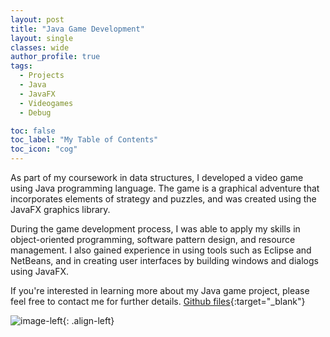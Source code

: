 ```yaml
---
layout: post
title: "Java Game Development"
layout: single
classes: wide
author_profile: true
tags:
  - Projects
  - Java
  - JavaFX
  - Videogames
  - Debug

toc: false
toc_label: "My Table of Contents"
toc_icon: "cog"
---
```



As part of my coursework in data structures, I developed a video game using Java programming language. The game is a graphical adventure that incorporates elements of strategy and puzzles, and was created using the JavaFX graphics library.

During the game development process, I was able to apply my skills in object-oriented programming, software pattern design, and resource management. I also gained experience in using tools such as Eclipse and NetBeans, and in creating user interfaces by building windows and dialogs using JavaFX.

If you're interested in learning more about my Java game project, please feel free to contact me for further details.
[Github files](https://github.com/bash20cu/Universidad/tree/main/Estructuras_de_Datos_Algoritmos/Donkey_Kong){:target="_blank"}

![image-left]({{"/assets/images/javaVideoGame.gif"|absolute_url}}){: .align-left}